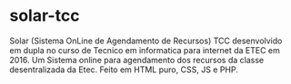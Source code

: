 # solar-tcc
Solar (Sistema OnLine de Agendamento de Recursos)
TCC desenvolvido em dupla no curso de Tecnico em informatica para internet da ETEC em 2016. 
Um Sistema online para agendamento dos recursos da classe desentralizada da Etec. 
Feito em HTML puro, CSS, JS e PHP.

